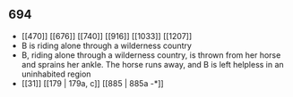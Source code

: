 ## 694
- [[470]] [[676]] [[740]] [[916]] [[1033]] [[1207]] 
- B is riding alone through a wilderness country
- B, riding alone through a wilderness country, is thrown from her horse and sprains her ankle. The horse runs away, and B is left helpless in an uninhabited region
- [[31]] [[179 | 179a, c]] [[885 | 885a -*]] 

